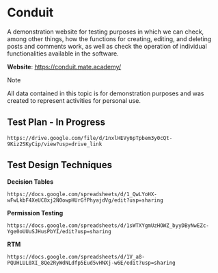 # Conduit
A demonstration website for testing purposes in which we can check, among other things, how the functions for creating, editing, and deleting posts and comments work, as well as check the operation of individual functionalities available in the software.

**Website**: https://conduit.mate.academy/

> [!NOTE]
> All data contained in this topic is for demonstration purposes and was created to represent activities for personal use.

## Test Plan - In Progress
```
https://drive.google.com/file/d/1nxlHEVy6pTpbem3y0cQt-9Kiz2SKyCip/view?usp=drive_link
```

## Test Design Techniques

**Decision Tables**
```
https://docs.google.com/spreadsheets/d/1_QwLYoHX-wFwLkbF4XeUC8xj2N0owpHUrGfPhyajdVg/edit?usp=sharing
```

**Permission Testing**
```
https://docs.google.com/spreadsheets/d/1sWTXYgmUzHOWZ_byyDByNwEZc-Yge0oUUuSJHusPbYI/edit?usp=sharing
```

**RTM**
```
https://docs.google.com/spreadsheets/d/1V_a8-PQUHLUL0XI_8Qe2RyWdNLdfp5Eud5vHNXj-w6E/edit?usp=sharing
```
